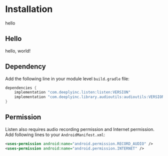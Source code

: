 # Installation

hello

## Hello

hello, world! 

## Dependency

Add the following line in your module level `build.gradle` file:

```groovy
dependencies {
    implementation "com.deeplyinc.listen:listen:VERSION"
    implementation "com.deeplyinc.library.audioutils:audioutils:VERSION" // optional: audioutils
}
```

## Permission

Listen also requires audio recording permission and Internet permission.
Add following lines to your `AndroidManifest.xml`:

```xml
<uses-permission android:name="android.permission.RECORD_AUDIO" />
<uses-permission android:name="android.permission.INTERNET" />
```